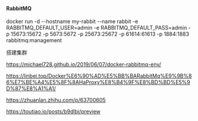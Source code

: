 #### RabbitMQ

docker run -d --hostname my-rabbit --name rabbit -e RABBITMQ_DEFAULT_USER=admin -e RABBITMQ_DEFAULT_PASS=admin -p 15673:15672 -p 5673:5672 -p 25673:25672 -p 61614:61613 -p 1884:1883 rabbitmq:management



搭建集群

https://michael728.github.io/2019/06/07/docker-rabbitmq-env/

https://linbei.top/Docker%E6%90%AD%E5%BB%BARabbitMq%E9%9B%86%E7%BE%A4%E5%8F%8AHaProxy%E8%B4%9F%E8%BD%BD%E5%9D%87%E8%A1%A1/

https://zhuanlan.zhihu.com/p/63700605

https://toutiao.io/posts/b9dlbi/preview

